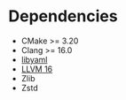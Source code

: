 # Dependencies

- CMake >= 3.20
- Clang >= 16.0
- [libyaml](https://github.com/yaml/libyaml)
- [LLVM 16](https://github.com/llvm/llvm-project)
- Zlib
- Zstd
